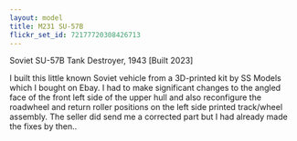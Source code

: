 ```yaml
---
layout: model
title: M231 SU-57B
flickr_set_id: 72177720308426713
---
```


Soviet SU-57B Tank Destroyer, 1943
[Built 2023]

I built this little known Soviet vehicle  from a 3D-printed kit by SS Models which I bought on Ebay. I had to make significant changes to the angled face of the front left side of the upper hull and also reconfigure the roadwheel and return roller positions on the left side printed track/wheel assembly. The seller did send me a corrected part but I had already made the fixes by then..


